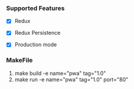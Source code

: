 ### Supported Features
- [x] Redux
- [x] Redux Persistence
- [x] Production mode






### MakeFile
1. make build -e name="pwa" tag="1.0"
2. make run -e name="pwa" tag="1.0" port="80"